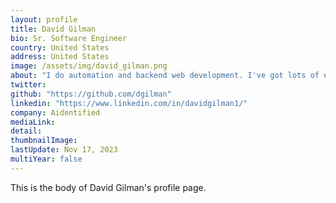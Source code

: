 ```yaml
---
layout: profile
title: David Gilman
bio: Sr. Software Engineer
country: United States
address: United States
image: /assets/img/david_gilman.png
about: "I do automation and backend web development. I've got lots of experience with Python, Flask, PostgreSQL and lots of practice with web scraping and DevOps automation."
twitter:
github: "https://github.com/dgilman"
linkedin: "https://www.linkedin.com/in/davidgilman1/"
company: Aidentified
mediaLink: 
detail: 
thumbnailImage:
lastUpdate: Nov 17, 2023
multiYear: false
---
```


This is the body of David Gilman's profile page.
